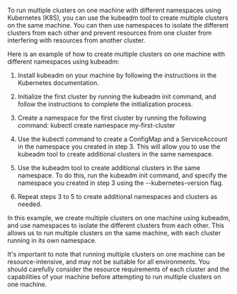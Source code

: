 To run multiple clusters on one machine with different namespaces using Kubernetes (K8S), you can use the kubeadm tool to create multiple clusters on the same machine. You can then use namespaces to isolate the different clusters from each other and prevent resources from one cluster from interfering with resources from another cluster.

Here is an example of how to create multiple clusters on one machine with different namespaces using kubeadm:

1. Install kubeadm on your machine by following the instructions in the Kubernetes documentation.
2. Initialize the first cluster by running the kubeadm init command, and follow the instructions to complete the initialization process.
3. Create a namespace for the first cluster by running the following command:
   kubectl create namespace my-first-cluster

4. Use the kubectl command to create a ConfigMap and a ServiceAccount in the namespace you created in step 3. This will allow you to use the kubeadm tool to create additional clusters in the same namespace.

5. Use the kubeadm tool to create additional clusters in the same namespace. To do this, run the kubeadm init command, and specify the namespace you created in step 3 using the --kubernetes-version flag.

6. Repeat steps 3 to 5 to create additional namespaces and clusters as needed.

In this example, we create multiple clusters on one machine using kubeadm, and use namespaces to isolate the different clusters from each other. This allows us to run multiple clusters on the same machine, with each cluster running in its own namespace.

It's important to note that running multiple clusters on one machine can be resource-intensive, and may not be suitable for all environments. You should carefully consider the resource requirements of each cluster and the capabilities of your machine before attempting to run multiple clusters on one machine.
